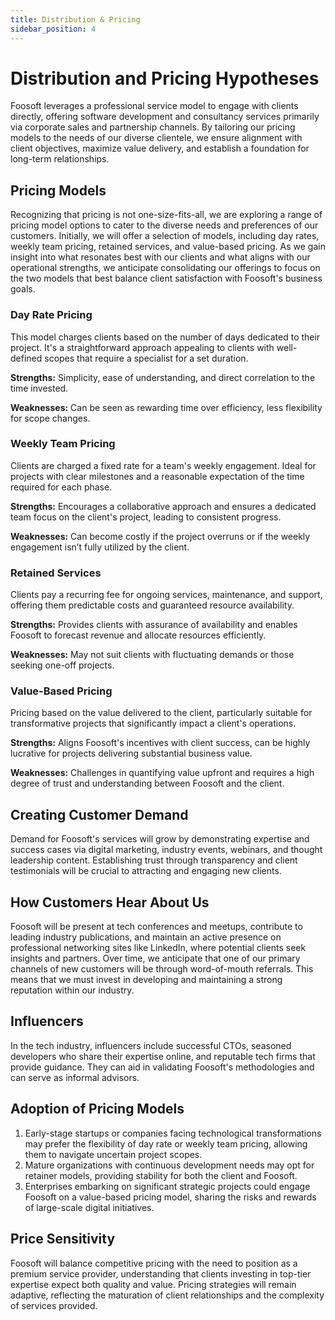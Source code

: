 ```yaml
---
title: Distribution & Pricing
sidebar_position: 4
---
```


# Distribution and Pricing Hypotheses

Foosoft leverages a professional service model to engage with clients directly,
offering software development and consultancy services primarily via corporate
sales and partnership channels. By tailoring our pricing models to the needs of
our diverse clientele, we ensure alignment with client objectives, maximize
value delivery, and establish a foundation for long-term relationships.

## Pricing Models

Recognizing that pricing is not one-size-fits-all, we are exploring a range of
pricing model options to cater to the diverse needs and preferences of our
customers. Initially, we will offer a selection of models, including day rates,
weekly team pricing, retained services, and value-based pricing. As we gain
insight into what resonates best with our clients and what aligns with our
operational strengths, we anticipate consolidating our offerings to focus on the
two models that best balance client satisfaction with Foosoft's business goals.

### Day Rate Pricing

This model charges clients based on the number of days dedicated to their
project. It's a straightforward approach appealing to clients with well-defined
scopes that require a specialist for a set duration.

**Strengths:** Simplicity, ease of understanding, and direct correlation to the
time invested.

**Weaknesses:** Can be seen as rewarding time over efficiency, less flexibility
for scope changes.

### Weekly Team Pricing

Clients are charged a fixed rate for a team's weekly engagement. Ideal for
projects with clear milestones and a reasonable expectation of the time required
for each phase.

**Strengths:** Encourages a collaborative approach and ensures a dedicated team
focus on the client's project, leading to consistent progress.

**Weaknesses:** Can become costly if the project overruns or if the weekly
engagement isn’t fully utilized by the client.

### Retained Services

Clients pay a recurring fee for ongoing services, maintenance, and support,
offering them predictable costs and guaranteed resource availability.

**Strengths:** Provides clients with assurance of availability and enables
Foosoft to forecast revenue and allocate resources efficiently.

**Weaknesses:** May not suit clients with fluctuating demands or those seeking
one-off projects.

### Value-Based Pricing

Pricing based on the value delivered to the client, particularly suitable for
transformative projects that significantly impact a client's operations.

**Strengths:** Aligns Foosoft's incentives with client success, can be highly
lucrative for projects delivering substantial business value.

**Weaknesses:** Challenges in quantifying value upfront and requires a high
degree of trust and understanding between Foosoft and the client.

## Creating Customer Demand

Demand for Foosoft's services will grow by demonstrating expertise and success
cases via digital marketing, industry events, webinars, and thought leadership
content. Establishing trust through transparency and client testimonials will be
crucial to attracting and engaging new clients.

## How Customers Hear About Us

Foosoft will be present at tech conferences and meetups, contribute to leading
industry publications, and maintain an active presence on professional
networking sites like LinkedIn, where potential clients seek insights and
partners. Over time, we anticipate that one of our primary channels of new
customers will be through word-of-mouth referrals. This means that we must
invest in developing and maintaining a strong reputation within our industry.

## Influencers

In the tech industry, influencers include successful CTOs, seasoned developers
who share their expertise online, and reputable tech firms that provide
guidance. They can aid in validating Foosoft's methodologies and can serve as
informal advisors.

## Adoption of Pricing Models

1. Early-stage startups or companies facing technological transformations may
   prefer the flexibility of day rate or weekly team pricing, allowing them to
   navigate uncertain project scopes.
1. Mature organizations with continuous development needs may opt for retainer
   models, providing stability for both the client and Foosoft.
1. Enterprises embarking on significant strategic projects could engage Foosoft
   on a value-based pricing model, sharing the risks and rewards of large-scale
   digital initiatives.

## Price Sensitivity

Foosoft will balance competitive pricing with the need to position as a premium
service provider, understanding that clients investing in top-tier expertise
expect both quality and value. Pricing strategies will remain adaptive,
reflecting the maturation of client relationships and the complexity of services
provided.
